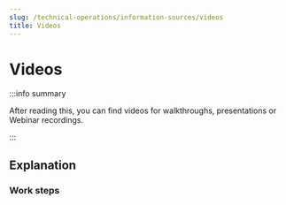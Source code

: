 ```yaml
---
slug: /technical-operations/information-sources/videos
title: Videos
---
```

# Videos

:::info summary

After reading this, you can find videos for walkthroughs, presentations or Webinar recordings.

:::

## Explanation

### Work steps